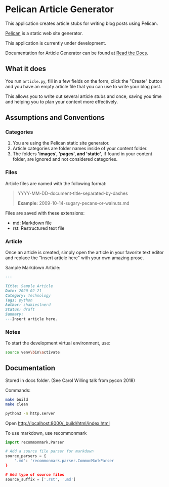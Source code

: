 # Pelican Article Generator

This application creates article stubs for writing blog posts using Pelican.

[Pelican](1) is a static web site generator.

This application is currently under development.

Documentation for Article Generator can be found at [Read the Docs](2).

## What it does

You run `article.py`, fill in a few fields on the form, click the "Create" button and you have an empty article file that you can use to write your blog post.

This allows you to write out several article stubs and once, saving you time and helping you to plan your content more effectively.

## Assumptions and Conventions

### Categories

1. You are using the Pelican static site generator.
2. Article categories are folder names inside of your content folder.
3. The folders **'images', 'pages', and 'static'**, if found in your content folder, are ignored and not considered categories.

### Files

Article files are named with the following format:

> YYYY-MM-DD-document-title-separated-by-dashes
>
> **Example:** 2009-10-14-sugary-pecans-or-walnuts.md

Files are saved with these extensions:

- md: Markdown file
- rst: Restructured text file

### Article

Once an article is created, simply open the article in your favorite text editor and replace the "Insert article here" with your own amazing prose.

Sample Markdown Article:

```md
---

Title: Sample Article
Date: 2020-02-21
Category: Technology
Tags: python
Author: shakiestnerd
Status: draft
Summary:
---Insert article here.
```

### Notes

To start the development virtual environment, use:

```bash
source venv\bin\activate
```

## Documentation

Stored in docs folder.  (See Carol Willing talk from pycon 2018)

Commands:

```bash
make build
make clean

python3 -m http.server
```

Open [http://localhost:8000/_build/html/index.html](http://localhost:8000/_build/html/index.html)

To use markdown, use recommonmark

```python
import recommonmark.Parser

# Add a source file parser for markdown
source_parsers = {
    '.md': 'recommonmark.parser.CommonMarkParser
}

# Add type of source files
source_suffix = ['.rst', '.md']
```

[1]: https://blog.getpelican.com/ "Main Pelican Web Site"
[2]: https://pelican-article-generator.readthedocs.io/en/latest/
